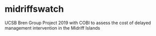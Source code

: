# midriffswatch
UCSB Bren Group Project 2019 with COBI to assess the cost of delayed management intervention in the Midriff Islands
